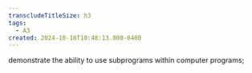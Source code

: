 ```yaml
---
transcludeTitleSize: h3
tags:
  - A3
created: 2024-10-16T10:48:13.000-0400
---
```

demonstrate the ability to use subprograms within computer programs;